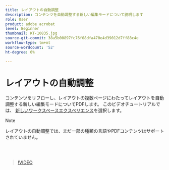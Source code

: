 ```yaml
---
title: レイアウトの自動調整
description: コンテンツを自動調整する新しい編集モードについて説明します
role: User
product: adobe acrobat
level: Beginner
thumbnail: KT-10835.jpg
source-git-commit: 38a5b00897fc76f08dfa470e4d39012d7ff88c4e
workflow-type: tm+mt
source-wordcount: '52'
ht-degree: 0%

---
```


# レイアウトの自動調整

コンテンツをリフローし、レイアウトの複数ページにわたってレイアウトを自動調整する新しい編集モードについてPDFします。 このビデオチュートリアルでは、 [新しいワークスペースエクスペリエンス](new-workspace.md)を選択します。

>[!NOTE]
>
>レイアウトの自動調整では、まだ一部の種類の言語やPDFコンテンツはサポートされていません。

<br> 

>[!VIDEO](https://video.tv.adobe.com/v/346975?hidetitle=true)